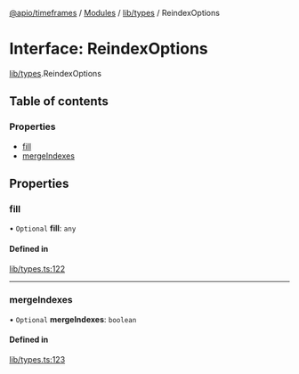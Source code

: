 [@apio/timeframes](../README.md) / [Modules](../modules.md) / [lib/types](../modules/lib_types.md) / ReindexOptions

# Interface: ReindexOptions

[lib/types](../modules/lib_types.md).ReindexOptions

## Table of contents

### Properties

- [fill](lib_types.ReindexOptions.md#fill)
- [mergeIndexes](lib_types.ReindexOptions.md#mergeindexes)

## Properties

### fill

• `Optional` **fill**: `any`

#### Defined in

[lib/types.ts:122](https://github.com/fatmatto/timeframes/blob/f601353/src/lib/types.ts#L122)

___

### mergeIndexes

• `Optional` **mergeIndexes**: `boolean`

#### Defined in

[lib/types.ts:123](https://github.com/fatmatto/timeframes/blob/f601353/src/lib/types.ts#L123)
